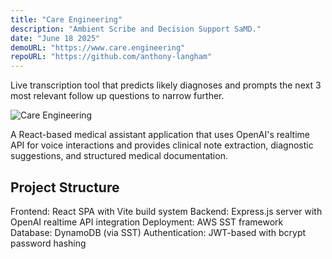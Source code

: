 ```yaml
---
title: "Care Engineering"
description: "Ambient Scribe and Decision Support SaMD."
date: "June 18 2025"
demoURL: "https://www.care.engineering"
repoURL: "https://github.com/anthony-langham"
---
```


Live transcription tool that predicts likely diagnoses and prompts the next 3 most relevant follow up questions to narrow further.

![Care Engineering](/AmbientScribePlus.png)

A React-based medical assistant application that uses OpenAI's realtime API for voice interactions and provides clinical note extraction, diagnostic suggestions, and structured medical documentation.

## Project Structure

Frontend: React SPA with Vite build system
Backend: Express.js server with OpenAI realtime API integration
Deployment: AWS SST framework
Database: DynamoDB (via SST)
Authentication: JWT-based with bcrypt password hashing
